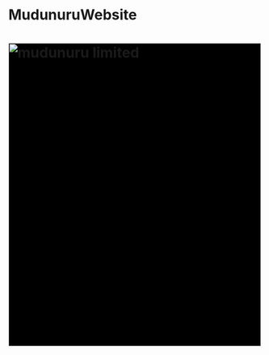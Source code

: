 ﻿# MudunuruWebsite

# <img src="https://www.mudunuru.com/assets/img/logo-light.png" alt="mudunuru limited" width="500" height="600" style="background-color:#000000">
